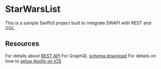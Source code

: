 #  StarWarsList

This is a sample SwiftUI project built to integrate SWAPI with REST and GQL.

## Resources

For details about [REST API](://swapi.dev)
For GraphQL [schema download](https://studio.apollographql.com/public/star-wars-swapi/variant/current/schema/reference)
For details on how to [setup Apollo on iOS](https://www.apollographql.com/docs/ios)


